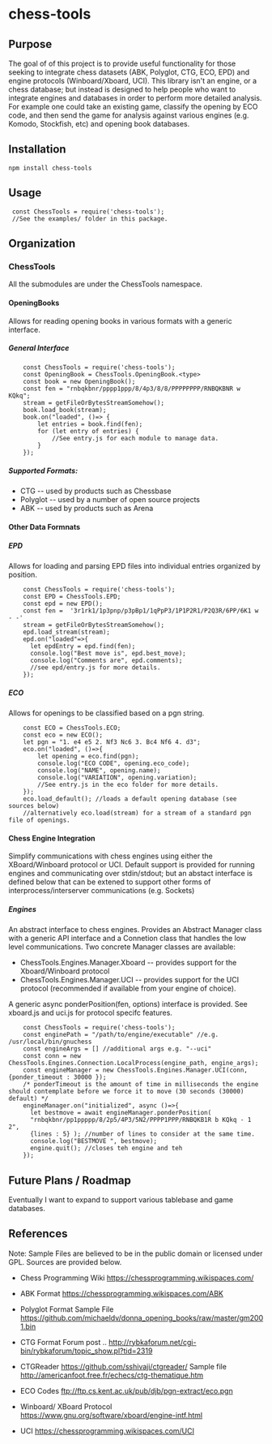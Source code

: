 # chess-tools

## Purpose

The goal of of this project is to provide useful functionality for those seeking to integrate chess  datasets (ABK, Polyglot, CTG, ECO, EPD) and engine protocols (Winboard/Xboard, UCI).  This library isn't an engine, or a chess database; but instead is designed to help people who want to integrate engines and databases in order to perform more detailed analysis.  For example one could take an existing game, classify the opening by ECO code, and then send the game for analysis against various engines (e.g. Komodo, Stockfish, etc) and opening book databases.  

## Installation

    npm install chess-tools

## Usage

```
 const ChessTools = require('chess-tools');
 //See the examples/ folder in this package.
```
## Organization

### ChessTools

All the submodules are under the ChessTools namespace.   


#### OpeningBooks
Allows for reading opening books in various formats with a generic interface.

##### General Interface
```
    const ChessTools = require('chess-tools');
    const OpeningBook = ChessTools.OpeningBook.<type>
    const book = new OpeningBook();
    const fen = "rnbqkbnr/pppp1ppp/8/4p3/8/8/PPPPPPPP/RNBQKBNR w KQkq";
    stream = getFileOrBytesStreamSomehow();
    book.load_book(stream);
    book.on("loaded", ()=> {
        let entries = book.find(fen);
        for (let entry of entries) {
            //See entry.js for each module to manage data.
        }
    });
```
##### Supported Formats:
* CTG -- used by products such as Chessbase
* Polyglot -- used by a number of open source projects
* ABK -- used by products such as Arena 

#### Other Data Formnats
##### EPD
Allows for loading and parsing EPD files into individual entries organized by position.

```
    const ChessTools = require('chess-tools');
    const EPD = ChessTools.EPD;
    const epd = new EPD();
    const fen =  '3r1rk1/1p3pnp/p3pBp1/1qPpP3/1P1P2R1/P2Q3R/6PP/6K1 w - -'
    stream = getFileOrBytesStreamSomehow();
    epd.load_stream(stream);
    epd.on("loaded"=>{ 
      let epdEntry = epd.find(fen);
      console.log("Best move is", epd.best_move);
      console.log("Comments are", epd.comments);
      //see epd/entry.js for more details.
    });
```
##### ECO
Allows for openings to be classified based on a pgn string.
```
    const ECO = ChessTools.ECO;
    const eco = new ECO();
    let pgn = "1. e4 e5 2. Nf3 Nc6 3. Bc4 Nf6 4. d3";
    eco.on("loaded", ()=>{ 
        let opening = eco.find(pgn);
        console.log("ECO CODE", opening.eco_code);
        console.log("NAME", opening.name);
        console.log("VARIATION", opening.variation);
        //See entry.js in the eco folder for more details.
    });
    eco.load_default(); //loads a default opening database (see sources below)
    //alternatively eco.load(stream) for a stream of a standard pgn file of openings.
```

#### Chess Engine Integration

Simplify communications with chess engines using either the XBoard/Winboard protocol or UCI.   Default support is provided for running engines and communicating over stdin/stdout; but an abstact interface is defined below that can be extened to support other forms of interprocess/interserver communications (e.g. Sockets)

##### Engines

An abstract interface to chess engines.  Provides an Abstract Manager class with a generic API interface and a Connetion class that handles the low level communications.  Two concrete Manager classes are available:
* ChessTools.Engines.Manager.Xboard -- provides support for the Xboard/Winboard protocol
* ChessTools.Engines.Manager.UCI -- provides support for the UCI protocol (recommended if available from your engine of choice).

A generic async ponderPosition(fen, options) interface is provided.  See xboard.js and uci.js for protocol specifc features.  

```
    const ChessTools = require('chess-tools');
    const enginePath = "/path/to/engine/executable" //e.g. /usr/local/bin/gnuchess
    const engineArgs = [] //additional args e.g. "--uci"
    const conn = new ChessTools.Engines.Connection.LocalProcess(engine_path, engine_args);
    const engineManager = new ChessTools.Engines.Manager.UCI(conn, {ponder_timeout : 30000 });
    /* ponderTimeout is the amount of time in milliseconds the engine should contemplate before we force it to move (30 seconds (30000) default) */
    engineManager.on("initialized", async ()=>{ 
      let bestmove = await engineManager.ponderPosition(
      "rnbqkbnr/pp1ppppp/8/2p5/4P3/5N2/PPPP1PPP/RNBQKB1R b KQkq - 1 2", 
      {lines : 5} ); //number of lines to consider at the same time.
      console.log("BESTMOVE ", bestmove);
      engine.quit(); //closes teh engine and teh 
    });
```

## Future Plans / Roadmap

Eventually I want to expand to support various tablebase and game databases.  

## References
Note: Sample Files are believed to be in the public domain or licensed under GPL.  Sources are provided below.

* Chess Programming Wiki
  https://chessprogramming.wikispaces.com/


* ABK Format 
  https://chessprogramming.wikispaces.com/ABK

* Polyglot Format
  Sample File https://github.com/michaeldv/donna_opening_books/raw/master/gm2001.bin


* CTG Format
  Forum post .. http://rybkaforum.net/cgi-bin/rybkaforum/topic_show.pl?tid=2319

* CTGReader
  https://github.com/sshivaji/ctgreader/
  Sample file http://americanfoot.free.fr/echecs/ctg-thematique.htm

* ECO Codes
  ftp://ftp.cs.kent.ac.uk/pub/djb/pgn-extract/eco.pgn

* Winboard/ XBoard Protocol
  https://www.gnu.org/software/xboard/engine-intf.html  

* UCI 
  https://chessprogramming.wikispaces.com/UCI
